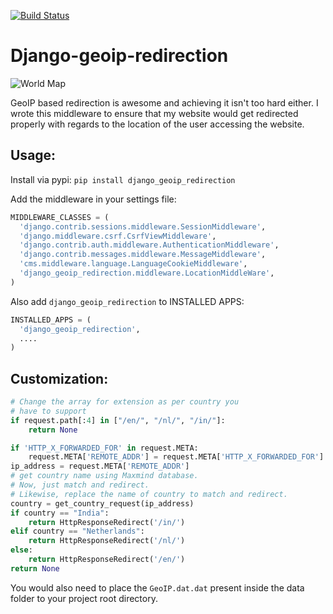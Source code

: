 [![Build Status](https://travis-ci.org/vinitkumar/django-geoip-redirection.svg?branch=master)](https://travis-ci.org/vinitkumar/django-geoip-redirection)

Django-geoip-redirection
========================

![World Map](https://i.cloudup.com/7rf2v_IDxv-2000x2000.png)

GeoIP based redirection is awesome and achieving it isn't too hard either. I wrote this middleware 
to ensure that my website would get redirected properly with regards to the location of the user
accessing the website.


## Usage:

Install via pypi: `pip install django_geoip_redirection`


Add the middleware in your settings file:

```python
MIDDLEWARE_CLASSES = (
  'django.contrib.sessions.middleware.SessionMiddleware',
  'django.middleware.csrf.CsrfViewMiddleware',
  'django.contrib.auth.middleware.AuthenticationMiddleware',
  'django.contrib.messages.middleware.MessageMiddleware',
  'cms.middleware.language.LanguageCookieMiddleware',
  'django_geoip_redirection.middleware.LocationMiddleWare',
)
```

Also add `django_geoip_redirection` to INSTALLED APPS:

```python
INSTALLED_APPS = (
  'django_geoip_redirection',
  ....
)
```

## Customization:

```python
# Change the array for extension as per country you 
# have to support
if request.path[:4] in ["/en/", "/nl/", "/in/"]:
    return None

if 'HTTP_X_FORWARDED_FOR' in request.META:
    request.META['REMOTE_ADDR'] = request.META['HTTP_X_FORWARDED_FOR']
ip_address = request.META['REMOTE_ADDR']
# get country name using Maxmind database.
# Now, just match and redirect.
# Likewise, replace the name of country to match and redirect.
country = get_country_request(ip_address)
if country == "India":
    return HttpResponseRedirect('/in/')
elif country == "Netherlands":
    return HttpResponseRedirect('/nl/')
else:
    return HttpResponseRedirect('/en/')
return None

```

You would also need to place the `GeoIP.dat.dat` present inside the data folder to
your project root directory.
